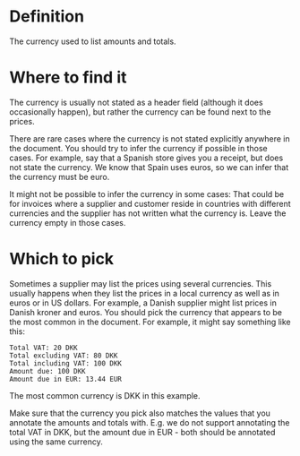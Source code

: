 # Definition
The currency used to list amounts and totals.

# Where to find it
The currency is usually not stated as a header field (although it does occasionally happen), but rather the currency can be found next to the prices.

There are rare cases where the currency is not stated explicitly anywhere in the document. You should try to infer the currency if possible in those cases. For example, say that a Spanish store gives you a receipt, but does not state the currency. We know that Spain uses euros, so we can infer that the currency must be euro.

It might not be possible to infer the currency in some cases: That could be for invoices where a supplier and customer reside in countries with different currencies and the supplier has not written what the currency is. Leave the currency empty in those cases.

# Which to pick
Sometimes a supplier may list the prices using several currencies. This usually happens when they list the prices in a local currency as well as in euros or in US dollars. For example, a Danish supplier might list prices in Danish kroner and euros. You should pick the currency that appears to be the most common in the document. For example, it might say something like this:

```
Total VAT: 20 DKK
Total excluding VAT: 80 DKK
Total including VAT: 100 DKK
Amount due: 100 DKK
Amount due in EUR: 13.44 EUR
```

The most common currency is DKK in this example.

Make sure that the currency you pick also matches the values that you annotate the amounts and totals with. E.g. we do not support annotating the total VAT in DKK, but the amount due in EUR - both should be annotated using the same currency.
